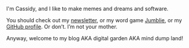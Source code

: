 I'm Cassidy, and I like to make memes and dreams and software.

You should check out my [newsletter](https://cassidoo.co/newsletter), or my word game [Jumblie](https://jumblie.com/?utm_campaign=blahg&utm_source=github), or my [GitHub profile](https://github.com/cassidoo). Or don’t. I’m not your mother.

Anyway, welcome to my blog AKA digital garden AKA mind dump land!
